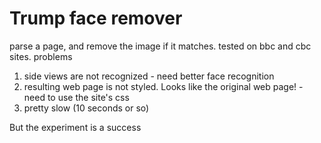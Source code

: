 # Trump face remover
parse a page, and remove the image if it matches.
tested on bbc and cbc sites.
problems
1) side views are not recognized - need better face recognition
2) resulting web page is not styled. Looks like the original web page! - need to use the site's css
3) pretty slow (10 seconds or so)

But the experiment is a success

